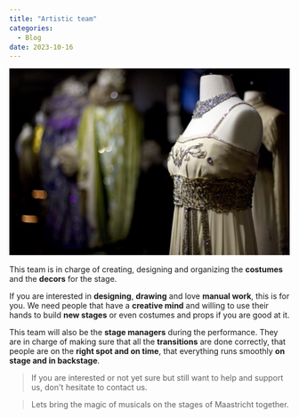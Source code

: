 ```yaml
---
title: "Artistic team"
categories:
  - Blog
date: 2023-10-16
---
```



![My helpful screenshot](/assets/images/broadway25.jpg)

This team is in charge of creating, designing and organizing the **costumes** and the **decors** for the stage.

If you are interested in **designing**, **drawing** and love **manual work**, this is for you. We need people that have a **creative mind** and willing to use their hands to build **new stages** or even costumes and props if you are good at it. 

This team will also be the **stage managers** during the performance. They are in charge of making sure that all the **transitions** are done correctly, that people are on the **right spot and on time**, that everything runs smoothly **on stage and in backstage**.

>If you are interested or not yet sure but still want to help and support us, don't hesitate to contact us.

>Lets bring the magic of musicals on the stages of Maastricht together. 


